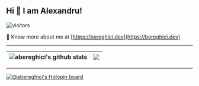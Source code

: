 ## Hi 👋 I am Alexandru! 

![visitors](https://visitor-badge.laobi.icu/badge?page_id=abereghici.abereghici)

👨 Know more about me at [https://bereghici.dev](https://bereghici.dev)

---

| <img align="center" src="https://github-readme-stats.vercel.app/api?username=abereghici&show_icons=true&include_all_commits=true&theme=buefy&hide_border=true" alt="abereghici's github stats" /> | <img align="center" src="https://github-readme-stats.vercel.app/api/top-langs/?username=abereghici&layout=compact&theme=buefy&hide_border=true" /> |
| ------------- | ------------- |

--- 
[![@abereghici's Holopin board](https://holopin.io/api/user/board?user=abereghici)](https://holopin.io/@abereghici)
